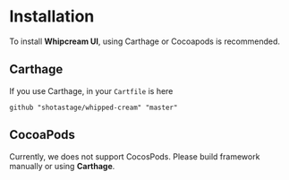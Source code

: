 # Installation

To install **Whipcream UI**, using Carthage or Cocoapods is recommended.


## Carthage

If you use Carthage, in your `Cartfile` is here

```
github "shotastage/whipped-cream" "master"
```


## CocoaPods

Currently, we does not support CocosPods. Please build framework manually or using **Carthage**.